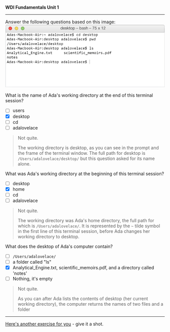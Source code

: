 **WDI Fundamentals Unit 1**

---

Answer the following questions based on this image: ![:image](../assets/chapter1/quiz2.gif)

What is the name of Ada's working directory at the end of this terminal session?

- [ ] users
- [x] desktop
- [ ] cd
- [ ] adalovelace

> Not quite.
>
> The working directory is desktop, as you can see in the prompt and the frame
> of the terminal window. The full path for desktop is
> `/Users/adalovelace/desktop/` but this question asked for its name alone.

What was Ada's working directory at the beginning of this terminal session?

- [ ] desktop
- [x] home
- [ ] cd
- [ ] adalovelace

> Not quite.
>
> The working directory was Ada's home directory, the full path for which is
> `/Users/adalovelace/`. It is represented by the `~` tilde symbol in the first
> line of this terminal session, before Ada changes her working directory to desktop.

What does the desktop of Ada's computer contain?

- [ ] `/Users/adalovelace/`
- [ ] a folder called "ls"
- [x] Analytical_Engine.txt, scientific_memoirs.pdf, and a directory called 'notes'
- [ ] Nothing, it's empty

> Not quite.
>
> As you can after Ada lists the contents of desktop (her current working
> directory), the computer returns the names of two files and a folder

---

[Here's another exercise for you](07_exercise.md) - give it a shot.
